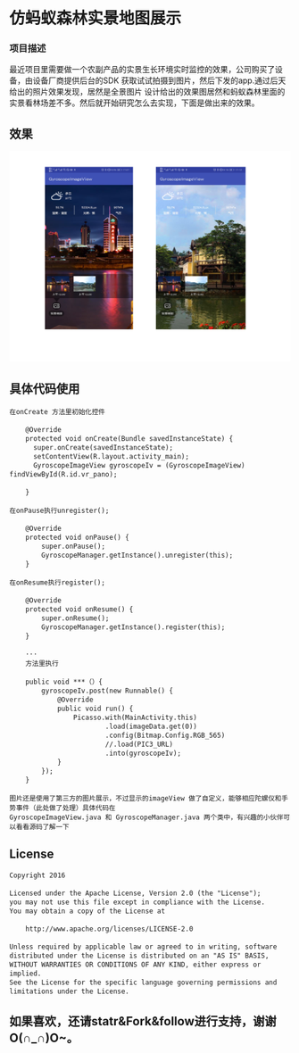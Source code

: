 # 仿蚂蚁森林实景地图展示


### 项目描述

最近项目里需要做一个农副产品的实景生长环境实时监控的效果，公司购买了设备，由设备厂商提供后台的SDK 获取试试拍摄到图片，然后下发的app.通过后天给出的照片效果发现，居然是全景图片 设计给出的效果图居然和蚂蚁森林里面的实景看林场差不多。然后就开始研究怎么去实现，下面是做出来的效果。

## 效果

![图片描述](https://raw.githubusercontent.com/AdorkableDog/GyroscopeImageView/master/screenshot/screenshot.jpg)

## 具体代码使用

	在onCreate 方法里初始化控件

		@Override
		protected void onCreate(Bundle savedInstanceState) {
		  super.onCreate(savedInstanceState);
		  setContentView(R.layout.activity_main);
		  GyroscopeImageView gyroscopeIv = (GyroscopeImageView) findViewById(R.id.vr_pano);

		}

	在onPause执行unregister();
	
		@Override
		protected void onPause() {
			super.onPause();
			GyroscopeManager.getInstance().unregister(this);
		}

	在onResume执行register();
	
		@Override
		protected void onResume() {
			super.onResume();
			GyroscopeManager.getInstance().register(this);
		}

		···
		方法里执行
		
		public void ***（）{
	 		gyroscopeIv.post(new Runnable() {
				@Override
				public void run() {
					Picasso.with(MainActivity.this)
							.load(imageData.get(0))
							.config(Bitmap.Config.RGB_565)
							//.load(PIC3_URL)
							.into(gyroscopeIv);
				}
			});
		}

	图片还是使用了第三方的图片展示，不过显示的imageView 做了自定义，能够相应陀螺仪和手势事件（此处做了处理）具体代码在
	GyroscopeImageView.java 和 GyroscopeManager.java 两个类中，有兴趣的小伙伴可以看看源码了解一下
##
## License

    Copyright 2016 
    
    Licensed under the Apache License, Version 2.0 (the "License");
    you may not use this file except in compliance with the License.
    You may obtain a copy of the License at
    
        http://www.apache.org/licenses/LICENSE-2.0
    
    Unless required by applicable law or agreed to in writing, software
    distributed under the License is distributed on an "AS IS" BASIS,
    WITHOUT WARRANTIES OR CONDITIONS OF ANY KIND, either express or implied.
    See the License for the specific language governing permissions and
    limitations under the License.

## 如果喜欢，还请statr&Fork&follow进行支持，谢谢O(∩_∩)O~。

	





